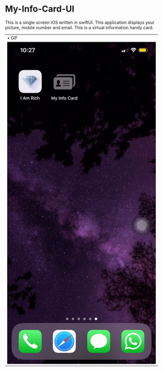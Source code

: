 # My-Info-Card-UI
This is a single screen iOS written in swiftUI. This application displays your picture, mobile number and email. This is a virtual information handy card.

<table>
 <tr>
    <td> • GIF </td>
  </tr> 
  <tr>
    <td> <img src="My_Info_Card_GIF.gif" alt="1" width = 550></td>
  </td>
  </tr>
